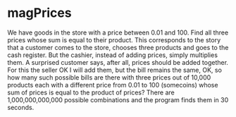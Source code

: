# magPrices
We have goods in the store with a price between 0.01 and 100. Find all three prices whose sum is equal to their product. This corresponds to the story that a customer comes to the store, chooses three products and goes to the cash register. But the cashier, instead of adding prices, simply multiplies them. A surprised customer says, after all, prices should be added together. For this the seller OK I will add them, but the bill remains the same, OK, so how many such possible bills are there with three prices out of 10,000 products each with a different price from 0.01 to 100 (somecoins) whose sum of prices is equal to the product of prices?
There are 1,000,000,000,000 possible combinations and the program finds them in 30 seconds.
